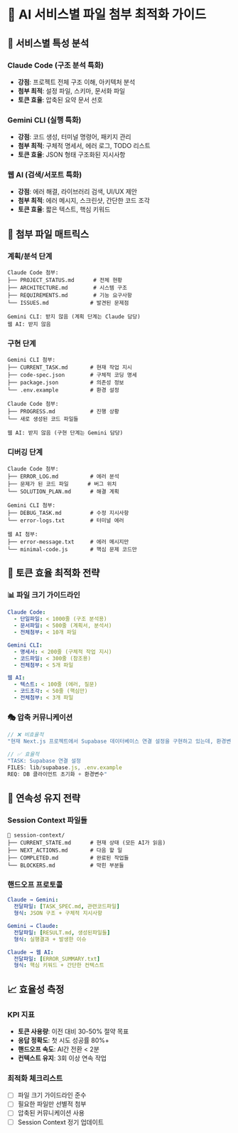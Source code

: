 # 🤖 AI 서비스별 파일 첨부 최적화 가이드

## 🎯 서비스별 특성 분석

### Claude Code (구조 분석 특화)
- **강점**: 프로젝트 전체 구조 이해, 아키텍처 분석
- **첨부 최적**: 설정 파일, 스키마, 문서화 파일
- **토큰 효율**: 압축된 요약 문서 선호

### Gemini CLI (실행 특화)  
- **강점**: 코드 생성, 터미널 명령어, 패키지 관리
- **첨부 최적**: 구체적 명세서, 에러 로그, TODO 리스트
- **토큰 효율**: JSON 형태 구조화된 지시사항

### 웹 AI (검색/서포트 특화)
- **강점**: 에러 해결, 라이브러리 검색, UI/UX 제안  
- **첨부 최적**: 에러 메시지, 스크린샷, 간단한 코드 조각
- **토큰 효율**: 짧은 텍스트, 핵심 키워드

## 📁 첨부 파일 매트릭스

### 계획/분석 단계
```
Claude Code 첨부:
├── PROJECT_STATUS.md      # 전체 현황
├── ARCHITECTURE.md        # 시스템 구조
├── REQUIREMENTS.md        # 기능 요구사항  
└── ISSUES.md             # 발견된 문제점

Gemini CLI: 받지 않음 (계획 단계는 Claude 담당)
웹 AI: 받지 않음
```

### 구현 단계  
```
Gemini CLI 첨부:
├── CURRENT_TASK.md       # 현재 작업 지시
├── code-spec.json        # 구체적 코딩 명세
├── package.json          # 의존성 정보
└── .env.example          # 환경 설정

Claude Code 첨부:
├── PROGRESS.md           # 진행 상황
└── 새로 생성된 코드 파일들

웹 AI: 받지 않음 (구현 단계는 Gemini 담당)
```

### 디버깅 단계
```
Claude Code 첨부:
├── ERROR_LOG.md          # 에러 분석
├── 문제가 된 코드 파일      # 버그 위치
└── SOLUTION_PLAN.md      # 해결 계획

Gemini CLI 첨부:  
├── DEBUG_TASK.md         # 수정 지시사항
└── error-logs.txt        # 터미널 에러

웹 AI 첨부:
├── error-message.txt     # 에러 메시지만
└── minimal-code.js       # 핵심 문제 코드만
```

## 🔄 토큰 효율 최적화 전략

### 📊 파일 크기 가이드라인
```yaml
Claude Code:
  - 단일파일: < 1000줄 (구조 분석용)
  - 문서파일: < 500줄 (계획서, 분석서)  
  - 전체첨부: < 10개 파일

Gemini CLI:
  - 명세서: < 200줄 (구체적 작업 지시)
  - 코드파일: < 300줄 (참조용)
  - 전체첨부: < 5개 파일

웹 AI:
  - 텍스트: < 100줄 (에러, 질문)
  - 코드조각: < 50줄 (핵심만)
  - 전체첨부: < 3개 파일
```

### 🎭 압축 커뮤니케이션  
```javascript
// ❌ 비효율적
"현재 Next.js 프로젝트에서 Supabase 데이터베이스 연결 설정을 구현하고 있는데, 환경변수 설정과 클라이언트 초기화 코드가 필요합니다..."

// ✅ 효율적  
"TASK: Supabase 연결 설정
FILES: lib/supabase.js, .env.example
REQ: DB 클라이언트 초기화 + 환경변수"
```

## 🔗 연속성 유지 전략

### Session Context 파일들
```
📁 session-context/
├── CURRENT_STATE.md      # 현재 상태 (모든 AI가 읽음)
├── NEXT_ACTIONS.md       # 다음 할 일
├── COMPLETED.md          # 완료된 작업들
└── BLOCKERS.md           # 막힌 부분들
```

### 핸드오프 프로토콜
```yaml
Claude → Gemini:
  전달파일: [TASK_SPEC.md, 관련코드파일]
  형식: JSON 구조 + 구체적 지시사항

Gemini → Claude:  
  전달파일: [RESULT.md, 생성된파일들]
  형식: 실행결과 + 발생한 이슈

Claude → 웹 AI:
  전달파일: [ERROR_SUMMARY.txt]  
  형식: 핵심 키워드 + 간단한 컨텍스트
```

## 📈 효율성 측정

### KPI 지표
- **토큰 사용량**: 이전 대비 30-50% 절약 목표
- **응답 정확도**: 첫 시도 성공률 80%+  
- **핸드오프 속도**: AI간 전환 < 2분
- **컨텍스트 유지**: 3회 이상 연속 작업

### 최적화 체크리스트
- [ ] 파일 크기 가이드라인 준수
- [ ] 필요한 파일만 선별적 첨부  
- [ ] 압축된 커뮤니케이션 사용
- [ ] Session Context 정기 업데이트